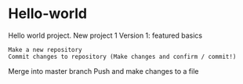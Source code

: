 # Hello-world
Hello world project. New project 1
Version 1: featured basics

	Make a new repository
	Commit changes to repository (Make changes and confirm / commit!)
Merge into master branch
Push and make changes to a file
